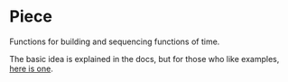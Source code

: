 # Piece

Functions for building and sequencing functions of time.

The basic idea is explained in the docs, but for those  who like examples,  [here is one](https://github.com/imeckler/stage/blob/master/Example.elm).
